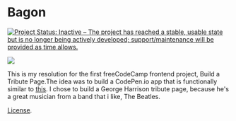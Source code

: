 # Bagon

<a href="http://www.repostatus.org/#inactive"><img src="http://www.repostatus.org/badges/latest/inactive.svg" alt="Project Status: Inactive – The project has reached a stable, usable state but is no longer being actively developed; support/maintenance will be provided as time allows." /></a>

<img src="https://www.serebii.net/pokearth/sprites/dp/371.png">

This is my resolution for the first freeCodeCamp frontend project, Build a Tribute Page.The idea was to build a CodePen.io app that is functionally similar to [this](https://codepen.io/FreeCodeCamp/full/NNvBQW/). I chose to build a George Harrison tribute page, because he's a great musician from a band that i like, The Beatles.

[License](https://codepen.io/gustavocsalvador/pen/zEJBdj/license).
